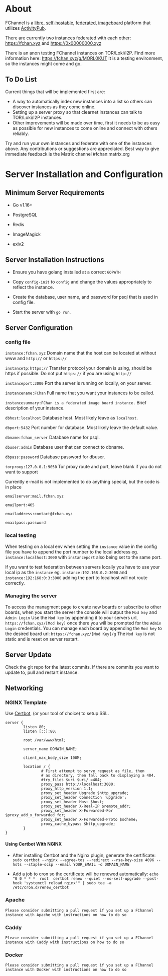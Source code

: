 # About

FChannel is a [libre](https://en.wikipedia.org/wiki/Free_and_open-source_software), [self-hostable](https://en.wikipedia.org/wiki/Self-hosting_(web_services)), [federated](https://en.wikipedia.org/wiki/Federation_(information_technology)), [imageboard](https://en.wikipedia.org/wiki/Imageboard) platform that utilizes [ActivityPub](https://activitypub.rocks/).

There are currently two instances federated with each other: https://fchan.xyz and https://0x00000000.xyz

There is an anon testing FChannel instances on TOR/Loki/I2P. Find more information here: https://fchan.xyz/g/MORL0KUT
It is a testing environment, so the instances might come and go.

## To Do List
Current things that will be implemented first are:
- A way to automatically index new instances into a list so others can discover instances as they come online. 
- Setting up a server proxy so that clearnet instances can talk to TOR/Loki/I2P instances. 
- Other improvements will be made over time, first it needs to be as  easy as possible for new instances to come online and connect with others reliably.

Try and run your own instances and federate with one of the instances above.
Any contributions or suggestions are appreciated. Best way to give immediate feedback is the Matrix channel #fchan:matrix.org

# Server Installation and Configuration

## Minimum Server Requirements

- Go v1.16+
  
- PostgreSQL
  
- Redis

- ImageMagick

- exiv2

## Server Installation Instructions

- Ensure you have golang installed at a correct `GOPATH`

- Copy `config-init` to `config` and change the values appropriately to reflect the instance.

- Create the database, user name, and password for psql that is used in config file.

- Start the server with `go run`.

## Server Configuration

### config file

  `instance:fchan.xyz`  Domain name that the host can be located at without www and `http://` or `https://`
  
  `instancetp:https://` Transfer protocol your domain is using, should be https if possible. Do not put `https://` if you are using `http://`
  
  `instanceport:3000`   Port the server is running on locally, on your server.
  
  `instancename:FChan`  Full name that you want your instances to be called.
  
  `instancesummary:FChan is a federated image board instance.` Brief description of your instance.


  `dbhost:localhost`    Database host. Most likely leave as `localhost`.
  
  `dbport:5432`         Port number for database. Most likely leave the default value.
  
  `dbname:fchan_server` Database name for psql.
  
  `dbuser:admin`        Database user that can connect to dbname.
  
  `dbpass:password`     Database password for dbuser.

  `torproxy:127.0.0.1:9050`     Tor proxy route and port, leave blank if you do not want to support
  

  Currently e-mail is not implemented to do anything special, but the code is in place
  
  `emailserver:mail.fchan.xyz`
  
  `emailport:465`
  
  `emailaddress:contact@fchan.xyz`
  
  `emailpass:password`

### local testing

  When testing on a local env when setting the `instance` value in the config file you have to append the port number to the local address eg. `instance:localhost:3000` with `instanceport` also being set to the same port.

  If you want to test federation between servers locally you have to use your local ip as the `instance` eg. `instance:192.168.0.2:3000` and `instance:192:168:0:3:3000` adding the port to localhost will not route correctly.

### Managing the server

  To access the managment page to create new boards or subscribe to other boards, when you start the server the console will output the `Mod key` and `Admin Login`
  Use the `Mod key` by appending it to your servers url, `https://fchan.xyz/[Mod key]` once there you will be prompted for the `Admin Login` credentials.
  You can manage each board by appending the `Mod key` to the desired board url: `https://fchan.xyz/[Mod Key]/g`
  The `Mod key` is not static and is reset on server restart.

## Server Update

 Check the git repo for the latest commits. If there are commits you want to update to, pull and restart instance.

## Networking

### NGINX Template

Use [Certbot](https://github.com/certbot/certbot), (or your tool of choice) to setup SSL.

```
server {
        listen 80; 
        listen [::]:80;

        root /var/www/html;

        server_name DOMAIN_NAME;

        client_max_body_size 100M;

        location / {
                # First attempt to serve request as file, then
                # as directory, then fall back to displaying a 404.
                #try_files $uri $uri/ =404;
                proxy_pass http://localhost:3000;
                proxy_http_version 1.1;
                proxy_set_header Upgrade $http_upgrade;
                proxy_set_header Connection 'upgrade';
                proxy_set_header Host $host;
                proxy_set_header X-Real-IP $remote_addr;
                proxy_set_header X-Forwarded-For $proxy_add_x_forwarded_for;
                proxy_set_header X-Forwarded-Proto $scheme;
                proxy_cache_bypass $http_upgrade;
        }
}
```

#### Using Certbot With NGINX

- After installing Certbot and the Nginx plugin, generate the certificate: `sudo certbot --nginx --agree-tos --redirect --rsa-key-size 4096 --hsts --staple-ocsp --email YOUR_EMAIL -d DOMAIN_NAME`

- Add a job to cron so the certificate will be renewed automatically: `echo "0 0 * * *  root  certbot renew --quiet --no-self-upgrade --post-hook 'systemctl reload nginx'" | sudo tee -a /etc/cron.d/renew_certbot`

### Apache

`Please consider submitting a pull request if you set up a FChannel instance with Apache with instructions on how to do so`

### Caddy

`Please consider submitting a pull request if you set up a FChannel instance with Caddy with instructions on how to do so`

### Docker

`Please consider submitting a pull request if you set up a FChannel instance with Docker with instructions on how to do so`

